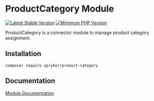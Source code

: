 # ProductCategory Module
[![Latest Stable Version](https://poser.pugx.org/spryker/product-category/v/stable.svg)](https://packagist.org/packages/spryker/product-category)
[![Minimum PHP Version](https://img.shields.io/badge/php-%3E%3D%207.4-8892BF.svg)](https://php.net/)

ProductCategory is a connector module to manage product category assignment.

## Installation

```
composer require spryker/product-category
```

## Documentation

[Module Documentation](https://docs.spryker.com)
